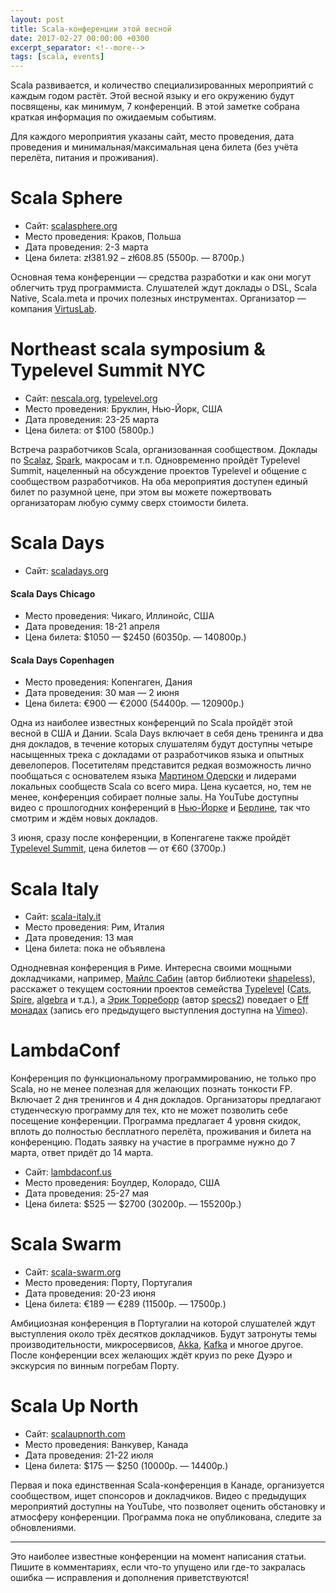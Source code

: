 ```yaml
---
layout: post
title: Scala-конференции этой весной
date: 2017-02-27 00:00:00 +0300
excerpt_separator: <!--more-->
tags: [scala, events]
---
```

Scala развивается, и количество специализированных мероприятий с каждым годом растёт. Этой весной языку и его окружению будут посвящены, как минимум, 7 конференций. В этой заметке собрана краткая информация по ожидаемым событиям.

<!--more-->

Для каждого мероприятия указаны сайт, место проведения, дата проведения и минимальная/максимальная цена билета (без учёта перелёта, питания и проживания).

# Scala Sphere

- Сайт: [scalasphere.org](http://scalasphere.org/)
- Место проведения: Краков, Польша
- Дата проведения: 2-3 марта
- Цена билета: zł381.92 – zł608.85 (5500р. &mdash; 8700р.)

Основная тема конференции &mdash; средства разработки и как они могут облегчить труд программиста. Слушателей ждут доклады о DSL, Scala Native, Scala.meta и прочих полезных инструментах. Организатор &mdash; компания [VirtusLab](http://virtuslab.com/).

# Northeast scala symposium & Typelevel Summit NYC

- Сайт: [nescala.org](http://www.nescala.org/), [typelevel.org](http://typelevel.org/event/2017-03-summit-nyc/)
- Место проведения: Бруклин, Нью-Йорк, США
- Дата проведения: 23-25 марта
- Цена билета: от $100 (5800р.)

Встреча разработчиков Scala, организованная сообществом. Доклады по [Scalaz](https://github.com/scalaz/scalaz), [Spark](https://spark.apache.org/), макросам и т.п. Одновременно пройдёт Typelevel Summit, нацеленный на обсуждение проектов Typelevel и общение с сообществом разработчиков. На оба мероприятия доступен единый билет по разумной цене, при этом вы можете пожертвовать организаторам любую сумму сверх стоимости билета.

# Scala Days

- Сайт: [scaladays.org](http://scaladays.org/)

#### Scala Days Chicago

- Место проведения: Чикаго, Иллинойс, США
- Дата проведения: 18-21 апреля
- Цена билета: $1050 &mdash; $2450 (60350р. &mdash; 140800р.)

#### Scala Days Copenhagen

- Место проведения: Копенгаген, Дания
- Дата проведения: 30 мая &mdash; 2 июня
- Цена билета: €900 &mdash; €2000 (54400р. &mdash; 120900р.)

Одна из наиболее известных конференций по Scala пройдёт этой весной в США и Дании. Scala Days включает в себя день тренинга и два дня докладов, в течение которых слушателям будут доступны четыре насыщенных трека с докладами от разработчиков языка и опытных девелоперов. Посетителям представится редкая возможность лично пообщаться с основателем языка [Мартином Одерски](https://en.wikipedia.org/wiki/Martin_Odersky) и лидерами локальных сообществ Scala со всего мира. Цена кусается, но, тем не менее, конференция собирает полные залы. На YouTube доступны видео с прошлогодних конференций в [Нью-Йорке](https://www.youtube.com/watch?v=RUTeY4E2MoQ&list=PLLMLOC3WM2r5gdnpoZSTuM9Fh2QN_mABA) и [Берлине](https://www.youtube.com/watch?v=GHzWqJKFCk4&list=PLLMLOC3WM2r7kLKJPHKnyJgdiBGWaKlJf), так что смотрим и ждём новых докладов.

3 июня, сразу после конференции, в Копенгагене также пройдёт [Typelevel Summit](http://typelevel.org/event/2017-06-summit-copenhagen/), цена билетов &mdash; от €60 (3700р.)

# Scala Italy

- Сайт: [scala-italy.it](http://2017.scala-italy.it/)
- Место проведения: Рим, Италия
- Дата проведения: 13 мая
- Цена билета: пока не объявлена

Однодневная конференция в Риме. Интересна своими мощными докладчиками, например, [Майлс Сабин](http://milessabin.com/blog/) (автор библиотеки [shapeless](https://github.com/milessabin/shapeless)), расскажет о текущем состоянии проектов семейства [Typelevel](http://typelevel.org/) ([Cats](https://github.com/typelevel/cats), [Spire](https://github.com/non/spire), [algebra](https://github.com/typelevel/algebra) и т.д.), а [Эрик Торреборр](https://github.com/etorreborre) (автор [specs2](https://github.com/etorreborre/specs2)) поведает о [Eff монадах](https://github.com/atnos-org/eff) (запись его предыдущего выступления доступна на [Vimeo](https://vimeo.com/165927840)).

# LambdaConf

Конференция по функциональному программированию, не только про Scala, но не менее полезная для желающих познать тонкости FP. Включает 2 дня тренингов и 4 дня докладов. Организаторы предлагают студенческую программу для тех, кто не может позволить себе посещение конференции. Программа предлагает 4 уровня скидок, вплоть до полностью бесплатного перелёта, проживания и билета на конференцию. Подать заявку на участие в программе нужно до 7 марта, ответ придёт до 14 марта.

- Сайт: [lambdaconf.us](http://lambdaconf.us/events/2017/lcusc.html)
- Место проведения: Боулдер, Колорадо, США
- Дата проведения: 25-27 мая
- Цена билета: $525 &mdash; $2700 (30200р. &mdash; 155200р.)

# Scala Swarm

- Сайт: [scala-swarm.org](http://scala-swarm.org/)
- Место проведения: Порту, Португалия
- Дата проведения: 20-23 июня
- Цена билета: €189 &mdash; €289 (11500р. &mdash; 17500р.)

Амбициозная конференция в Португалии на которой слушателей ждут выступления около трёх десятков докладчиков. Будут затронуты темы производительности, микросервисов, [Akka](akka.io), [Kafka](https://kafka.apache.org/index.html) и многое другое. После конференции всех желающих ждёт круиз по реке Дуэро и экскурсия по винным погребам Порту.

# Scala Up North

- Сайт: [scalaupnorth.com](http://scalaupnorth.com/)
- Место проведения: Ванкувер, Канада
- Дата проведения: 21-22 июля
- Цена билета: $175 &mdash; $250 (10000р. &mdash; 14400р.)

Первая и пока единственная Scala-конференция в Канаде, организуется сообществом, ищет спонсоров и докладчиков. Видео с предыдущих мероприятий доступны на YouTube, что позволяет оценить обстановку и атмосферу конференции. Программа пока не опубликована, следите за обновлениями.

- - - -

Это наиболее известные конференции на момент написания статьи. Пишите в комментариях, если что-то упущено или где-то закралась ошибка &mdash; исправления и дополнения приветствуются!
